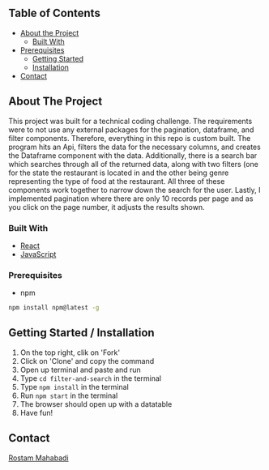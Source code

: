 <!-- TABLE OF CONTENTS -->
## Table of Contents

* [About the Project](#about-the-project)
  * [Built With](#built-with)
* [Prerequisites](#prerequisites)
  * [Getting Started](#getting-started)
  * [Installation](#installation)
* [Contact](#contact)

## About The Project

This project was built for a technical coding challenge. The requirements were to not use any external packages for the pagination, dataframe, and filter components. Therefore, everything in this repo is custom built. The program hits an Api, filters the data for the necessary columns, and creates the Dataframe component with the data. Additionally, there is a search bar which searches through all of the returned data, along with two filters (one for the state the restaurant is located in and the other being genre representing the type of food at the restaurant. All three of these components work together to narrow down the search for the user. Lastly, I implemented pagination where there are only 10 records per page and as you click on the page number, it adjusts the results shown. 
  
  
### Built With

* [React](https://reactjs.org/)
* [JavaScript](https://www.javascript.com/)

### Prerequisites

* npm
```sh
npm install npm@latest -g
```


## Getting Started / Installation

1. On the top right, clik on 'Fork'
2. Click on 'Clone' and copy the command
3. Open up terminal and paste and run
4. Type `cd filter-and-search` in the terminal
5. Type `npm install` in the terminal
8. Run `npm start` in the terminal
9. The browser should open up with a datatable
10. Have fun!


## Contact

 [Rostam Mahabadi](https://www.linkedin.com/in/rostam-mahabadi/) 



